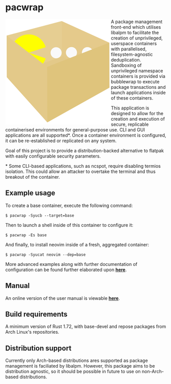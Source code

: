 # pacwrap

<img align="left" src="./assets/logo.svg">

A package management front-end which utilises libalpm to facilitate the creation of unprivileged, userspace containers with parallelised, filesystem-agnostic deduplication. Sandboxing of unprivileged namespace containers is provided via bubblewrap to execute package transactions and launch applications inside of these containers.

This application is designed to allow for the creation and execution of secure, replicable containerised environments for general-purpose use. CLI and GUI applications are all supported*. Once a container environment is configured, it can be re-established or replicated on any system. 

Goal of this project is to provide a distribution-backed alternative to flatpak with easily configurable security parameters.

\* Some CLI-based applications, such as ncspot, require disabling termios isolation. This could allow an attacker to overtake the terminal and thus breakout of the container.
## Example usage

To create a base container, execute the following command:

```
$ pacwrap -Syucb --target=base
```

Then to launch a shell inside of this container to configure it:

```
$ pacwrap -Es base
```

And finally, to install neovim inside of a fresh, aggregated container:


```
$ pacwrap -Syucat neovim --dep=base
```

More advanced examples along with further documentation of configuration can be found further 
elaborated upon **[here](./docs/README.md)**.

## Manual

An online version of the user manual is viewable **[here](./docs/manual.md)**.

## Build requirements

A minimum version of Rust 1.72, with base-devel and repose packages from Arch Linux's repositories.

## Distribution support

Currently only Arch-based distributions ares supported as package management is faciliated by libalpm. However, this package aims to be distribution agnostic, so it should be possible in future to use on non-Arch-based distributions.
